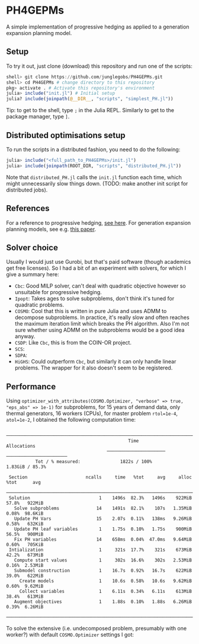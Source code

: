 # PH4GEPMs
A simple implementation of progressive hedging as applied to a generation expansion planning model.

## Setup
To try it out, just clone (download) this repository and run one of the scripts:
```julia
shell> git clone https://github.com/junglegobs/PH4GEPMs.git
shell> cd PH4GEPMs # change directory to this repository
pkg> activate . # Activate this repository's environment
julia> include("init.jl") # Initial setup
julia? include(joinpath(@__DIR__, "scripts", "simplest_PH.jl"))
```
Tip: to get to the shell, type `;` in the Julia REPL. Similarly to get to the package manager, type `]`.

## Distributed optimisations setup
To run the scripts in a distributed fashion, you need to do the following:
```julia
julia> include("<full_path_to_PH4GEPMs>/init.jl")
julia> include(joinpath(ROOT_DIR, "scripts", "distributed_PH.jl"))
```
Note that `distributed_PH.jl` calls the `init.jl` function each time, which might unnecessarily slow things down. (TODO: make another init script for distributed jobs).

## References
For a reference to progressive hedging, [see here](https://pdfs.semanticscholar.org/f75f/ed76db11997b66093099f1a933e2f59e7306.pdf). For generation expansion planning models, see e.g. [this paper](https://www.mech.kuleuven.be/en/tme/research/energy-systems-integration-modeling/pdf-publications/wp-esim2020-03).

## Solver choice
Usually I would just use Gurobi, but that's paid software (though academics get free licenses). So I had a bit of an experiment with solvers, for which I give a summary here:
* `Cbc`: Good MILP solver, can't deal with quadratic objective however so unsuitable for progressive hedging.
* `Ipopt`: Takes ages to solve subproblems, don't think it's tuned for quadratic problems.
* `COSMO`: Cool that this is written in pure Julia and uses ADMM to decompose subproblems. In practice, it's really slow and often reaches the maximum iteration limit which breaks the PH algorithm. Also I'm not sure whether using ADMM on the subproblems would be a good idea anyway.
* `CSDP`: Like `Cbc`, this is from the COIN-OR project. 
* `SCS`:
* `SDPA`: 
* `HiGHS`: Could outperform `Cbc`, but similarly it can only handle linear problems. The wrapper for it also doesn't seem to be registered.

## Performance
Using `optimizer_with_attributes(COSMO.Optimizer, "verbose" => true, "eps_abs" => 1e-1)` for subproblems, for 15 years of demand data, only thermal generators, 16 workers (CPUs), for master problem `rtol=1e-4`, `atol=1e-2`, I obtained the following computation time:

```
 ─────────────────────────────────────────────────────────────────────────────────────
                                              Time                   Allocations      
                                      ──────────────────────   ───────────────────────
           Tot / % measured:               1822s / 100%            1.83GiB / 85.3%    

 Section                      ncalls     time   %tot     avg     alloc   %tot      avg
 ─────────────────────────────────────────────────────────────────────────────────────
 Solution                          1    1496s  82.3%   1496s    922MiB  57.8%   922MiB
   Solve subproblems              14    1491s  82.1%    107s   1.35MiB  0.08%  98.6KiB
   Update PH Vars                 15    2.07s  0.11%   138ms   9.26MiB  0.58%   632KiB
   Update PH leaf variables        1    1.75s  0.10%   1.75s    900MiB  56.5%   900MiB
   Fix PH variables               14    658ms  0.04%  47.0ms   9.64MiB  0.60%   705KiB
 Intialization                     1     321s  17.7%    321s    673MiB  42.2%   673MiB
   Compute start values            1     302s  16.6%    302s   2.53MiB  0.16%  2.53MiB
   Submodel construction           1    16.7s  0.92%   16.7s    622MiB  39.0%   622MiB
     Create models                 1    10.6s  0.58%   10.6s   9.62MiB  0.60%  9.62MiB
     Collect variables             1    6.11s  0.34%   6.11s    613MiB  38.4%   613MiB
   Augment objectives              1    1.88s  0.10%   1.88s   6.26MiB  0.39%  6.26MiB
 ─────────────────────────────────────────────────────────────────────────────────────
```

To solve the extensive (i.e. undecomposed problem, presumably with one worker?) with default `COSMO.Optimizer` settings I got: